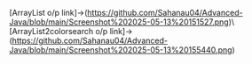 [ArrayList o/p link]->(https://github.com/Sahanau04/Advanced-Java/blob/main/Screenshot%202025-05-13%20151527.png)\\
[ArrayList2colorsearch o/p link]->(https://github.com/Sahanau04/Advanced-Java/blob/main/Screenshot%202025-05-13%20155440.png)

